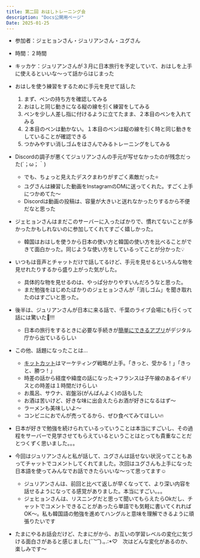 ```yaml
---
title: 第二回 おはしトレーニング会
description: "Docs公開用ページ"
Date: 2025-01-25
---
```


- 参加者：ジェヒョンさん・ジュリアンさん・ユグさん
- 時間：２時間
- キッカケ：ジュリアンさんが３月に日本旅行を予定していて、おはしを上手に使えるといいな〜って話からはじまった

- おはしを使う練習をするために手元を見せて話した
	1. まず、ペンの持ち方を確認してみる
	2. おはしと同じ動きになる縦の線を引く練習をしてみる
	3. ペンを少し人差し指に付けるように立てたまま、２本目のペンを入れてみる
	4. ２本目のペンは動かない。１本目のペンは縦の線を引く時と同じ動きをしていることが確認できる
	5. つかみやすい消しゴムをはさんでみるトレーニングをしてみる
- Discordの調子が悪くてジュリアンさんの手元が写せなかったのが残念だった(´；ω；｀)
	- でも、ちょっと見えたデスクまわりがすごく素敵だった⭐️
	- ユグさんは練習した動画をInstagramのDMに送ってくれた。すごく上手につかめてた〜
	- Discordは動画の投稿は、容量が大きいと送れなかったりするから不便だなと思った
- ジェヒョンさんはまだこのサーバーに入ったばかりで、慣れてないことが多かったかもしれないのに参加してくれてすごく嬉しかった。
	- 韓国はおはしを使うから日本の使い方と韓国の使い方を比べることができて面白かった。同じような使い方をしているってことが分かった💡
- いつもは音声とチャットだけで話してるけど、手元を見せるといろんな物を見せれたりするから盛り上がった気がした。
	- 具体的な物を見せるのは、やっぱ分かりやすいんだろうなと思った。
	- まだ勉強をはじめたばかりのジェヒョンさんが「消しゴム」を聞き取れたのはすごいと思った。
- 後半は、ジュリアンさんが日本に来る話で、千葉のライブ会場にも行くって話には驚いた👀!!!
	- 日本の旅行をするときに必要な手続きが[簡単にできるアプリ](https://services.digital.go.jp/visit-japan-web/#:~:text=者の方-,Visit%20Japan%20Webとは,ていただく必要があります。)がデジタル庁から出ているらしい
- この他、話題になったことは...
	- [キットカット](https://nestle.jp/kitkat/juken2025)はマーケティング戦略が上手。「きっと、受かる！」「きっと、勝つ！」
	- 時差の話から経度や緯度の話になった→フランスは子午線のあるイギリスとの時差は１時間だけらしい
	- お風呂、サウナ、岩盤浴(がんばんよく)の話もした
	- お酒は苦いけど、好きな味に出会えたらお酒が好きになるはず〜
	- ラーメンも美味しいよ〜
	- コンビニにおでんが売ってるから、ぜひ食べてみてほしい🔥
- 日本が好きで勉強を続けられているっていうことは本当にすごいし、その過程をサーバーで見学させてもらえているということはとっても貴重なことだとつくずく思いました。。。
- 今回はジュリアンさんと私が話して、ユグさんは話せない状況ってこともあってチャットでコメントしてくれてました。次回はユグさんも上手になった日本語を使ってみんなでお話できたらいいな〜って思ってます☺️
	- ジュリアンさんは、前回と比べて返しが早くなってて、より深い内容を話せるようになってる感覚がありました。本当にすごい。。。
	- ジェヒョンさんは、リスニングだと思って聞いてもらえたらOkだし、チャットでコメントできることがあったら単語でも気軽に書いてくれればOK〜。私も韓国語の勉強を進めてハングルと意味を理解できるように頑張りたいです
- たまにやるお話会だけど、たまにがから、お互いの学習レベルの変化に気づける面白さがあると感じました(*˘︶˘*).｡.:*♡　次はどんな変化があるのか、楽しみです〜
